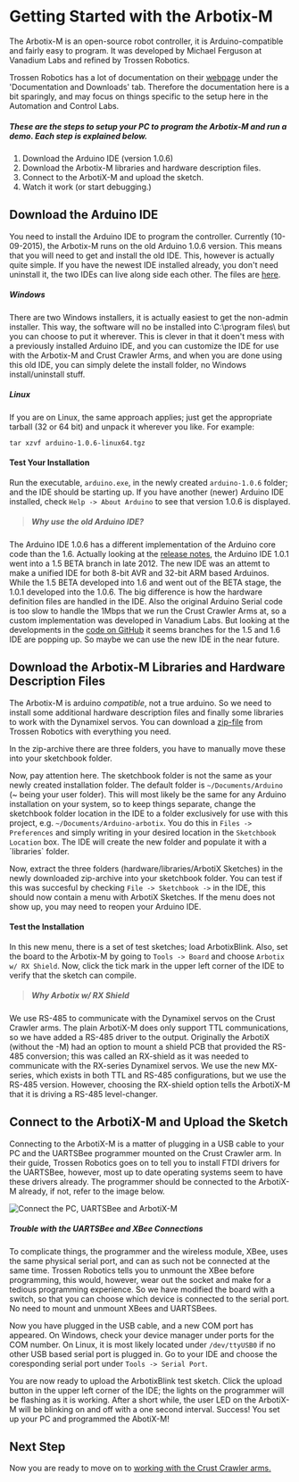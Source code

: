 # Getting Started with the Arbotix-M
The Arbotix-M is an open-source robot controller, it is Arduino-compatible and fairly easy to program. It was developed by Michael Ferguson at Vanadium Labs and refined by Trossen Robotics.

Trossen Robotics has a lot of documentation on their [webpage](http://www.trossenrobotics.com/p/arbotix-robot-controller.aspx) under the 'Documentation and Downloads' tab. Therefore the documentation here is a bit sparingly, and may focus on things specific to the setup here in the Automation and Control Labs.

##### These are the steps to setup your PC to program the Arbotix-M and run a demo. Each step is explained below.
1. Download the Arduino IDE (version 1.0.6)
2. Download the Arbotix-M libraries and hardware description files.
3. Connect to the ArbotiX-M and upload the sketch.
4. Watch it work (or start debugging.)

## Download the Arduino IDE
You need to install the Arduino IDE to program the controller. Currently (10-09-2015), the Arbotix-M runs on the old Arduino 1.0.6 version. This means that you will need to get and install the old IDE. This, however is actually quite simple. If you have the newest IDE installed already, you don't need uninstall it, the two IDEs can live along side each other. The files are [here](https://www.arduino.cc/en/Main/OldSoftwareReleases).

##### Windows
There are two Windows installers, it is actually easiest to get the non-admin installer. This way, the software will no be installed into C:\program files\ but you can choose to put it wherever. This is clever in that it doen't mess with a previously installed Arduino IDE, and you can customize the IDE for use with the Arbotix-M and Crust Crawler Arms, and when you are done using this old IDE, you can simply delete the install folder, no Windows install/uninstall stuff.

##### Linux
If you are on Linux, the same approach applies; just get the appropriate tarball (32 or 64 bit) and unpack it wherever you like. For example:
```
tar xzvf arduino-1.0.6-linux64.tgz
```

#### Test Your Installation
Run the executable, `arduino.exe`, in the newly created `arduino-1.0.6` folder; and the IDE should be starting up. If you have another (newer) Arduino IDE installed, check `Help -> About Arduino` to see that version 1.0.6 is displayed.

> ##### Why use the old Arduino IDE?
The Arduino IDE 1.0.6 has a different implementation of the Arduino core code than the 1.6. Actually looking at the [release notes](https://www.arduino.cc/en/Main/ReleaseNotes), the Arduino IDE 1.0.1 went into a 1.5 BETA branch in late 2012. The new IDE was an attemt to make a unified IDE for both 8-bit AVR and 32-bit ARM based Arduinos. While the 1.5 BETA developed into 1.6 and went out of the BETA stage, the 1.0.1 developed into the 1.0.6. The big difference is how the hardware definition files are handled in the IDE. Also the original Arduino Serial code is too slow to handle the 1Mbps that we run the Crust Crawler Arms at, so a custom implementation was developed in Vanadium Labs. But looking at the developments in the [code on GitHub](https://github.com/vanadiumlabs/arbotix) it seems branches for the 1.5 and 1.6 IDE are popping up. So maybe we can use the new IDE in the near future.

## Download the Arbotix-M Libraries and Hardware Description Files
The Arbotix-M is arduino _compatible_, not a true arduino. So we need to install some additional hardware description files and finally some libraries to work with the Dynamixel servos. You can download a [zip-file](https://github.com/trossenrobotics/arbotix/archive/master.zip) from Trossen Robotics with everything you need.

In the zip-archive there are three folders, you have to manually move these into your sketchbook folder.

Now, pay attention here. The sketchbook folder is not the same as your newly created installation folder. The default folder is `~/Documents/Arduino` (~ being your user folder). This will most likely be the same for any Arduino installation on your system, so to keep things separate, change the sketchbook folder location in the IDE to a folder exclusively for use with this project, e.g. `~/Documents/Arduino-arbotix`. You do this in `Files -> Preferences` and simply writing in your desired location in the `Sketchbook Location` box. The IDE will create the new folder and populate it with a ´libraries` folder.

Now, extract the three folders (hardware/libraries/ArbotiX Sketches) in the newly downloaded zip-archive into your sketchbook folder. You can test if this was succesful by checking `File -> Sketchbook ->` in the IDE, this should now contain a menu with ArbotiX Sketches. If the menu does not show up, you may need to reopen your Arduino IDE.

#### Test the Installation
In this new menu, there is a set of test sketches; load ArbotixBlink. Also, set the board to the Arbotix-M by going to `Tools -> Board` and choose `Arbotix w/ RX Shield`. Now, click the tick mark in the upper left corner of the IDE to verify that the sketch can compile.

> ##### Why Arbotix w/ RX Shield
We use RS-485 to communicate with the Dynamixel servos on the Crust Crawler arms. The plain ArbotiX-M does only support TTL communications, so we have added a RS-485 driver to the output. Originally the ArbotiX (without the -M) had an option to mount a shield PCB that provided the RS-485 conversion; this was called an RX-shield as it was needed to communicate with the RX-series Dynamixel servos. We use the new MX-series, which exists in both TTL and RS-485 configurations, but we use the RS-485 version. However, choosing the RX-shield option tells the ArbotiX-M that it is driving a RS-485 level-changer.

## Connect to the ArbotiX-M and Upload the Sketch
Connecting to the ArbotiX-M is a matter of plugging in a USB cable to your PC and the UARTSBee programmer mounted on the Crust Crawler arm. In their guide, Trossen Robotics goes on to tell you to install FTDI drivers for the UARTSBee, however, most up to date operating systems seem to have these drivers already. The programmer should be connected to the ArbotiX-M already, if not, refer to the image below.

![Connect the PC, UARTSBee and ArbotiX-M](http://learn.trossenrobotics.com/cache/multithumb_thumbs/b_450_0_16777215_00__images_tutorials_arbotixM_arbotixm_uartsbee.png)

##### Trouble with the UARTSBee and XBee Connections
To complicate things, the programmer and the wireless module, XBee, uses the same physical serial port, and can as such not be connected at the same time. Trossen Robotics tells you to unmount the XBee before programming, this would, however, wear out the socket and make for a tedious programming experience. So we have modified the board with a switch, so that you can choose which device is connected to the serial port. No need to mount and unmount XBees and UARTSBees.

Now you have plugged in the USB cable, and a new COM port has appeared. On Windows, check your device manager under ports for the COM number. On Linux, it is most likely located under `/dev/ttyUSB0` if no other USB based serial port is plugged in. Go to your IDE and choose the coresponding serial port under `Tools -> Serial Port`.

You are now ready to upload the ArbotixBlink test sketch. Click the upload button in the upper left corner of the IDE; the lights on the programmer will be flashing as it is working. After a short while, the user LED on the ArbotiX-M will be blinking on and off with a one second interval. Success! You set up your PC and programmed the AbotiX-M!

## Next Step
Now you are ready to move on to [working with the Crust Crawler arms.](./working-with-crust-crawler.md)
